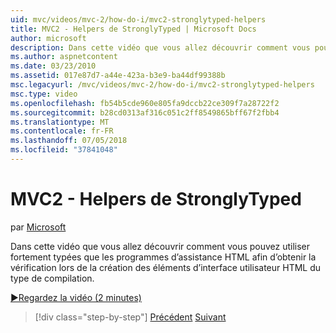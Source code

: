 ```yaml
---
uid: mvc/videos/mvc-2/how-do-i/mvc2-stronglytyped-helpers
title: MVC2 - Helpers de StronglyTyped | Microsoft Docs
author: microsoft
description: Dans cette vidéo que vous allez découvrir comment vous pouvez utiliser fortement typées que les programmes d’assistance HTML afin d’obtenir la vérification lors de la création des éléments d’interface utilisateur HTML du type de compilation.
ms.author: aspnetcontent
ms.date: 03/23/2010
ms.assetid: 017e87d7-a44e-423a-b3e9-ba44df99388b
msc.legacyurl: /mvc/videos/mvc-2/how-do-i/mvc2-stronglytyped-helpers
msc.type: video
ms.openlocfilehash: fb54b5cde960e805fa9dccb22ce309f7a28722f2
ms.sourcegitcommit: b28cd0313af316c051c2ff8549865bff67f2fbb4
ms.translationtype: MT
ms.contentlocale: fr-FR
ms.lasthandoff: 07/05/2018
ms.locfileid: "37841048"
---
```

<a name="mvc2---stronglytyped-helpers"></a>MVC2 - Helpers de StronglyTyped
====================
par [Microsoft](https://github.com/microsoft)

Dans cette vidéo que vous allez découvrir comment vous pouvez utiliser fortement typées que les programmes d’assistance HTML afin d’obtenir la vérification lors de la création des éléments d’interface utilisateur HTML du type de compilation.

[&#9654;Regardez la vidéo (2 minutes)](https://channel9.msdn.com/Blogs/ASP-NET-Site-Videos/mvc2-stronglytyped-helpers)

> [!div class="step-by-step"]
> [Précédent](mvc2-html-encoding.md)
> [Suivant](mvc2-model-validation.md)
